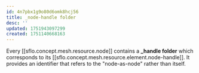 ```yaml
---
id: 4n7pbx1g9o80d6omk8hcj56
title: _node-handle folder
desc: ''
updated: 1751943097299
created: 1751140668163
---
```


Every [[sflo.concept.mesh.resource.node]] contains a **_handle folder** which corresponds to its [[sflo.concept.mesh.resource.element.node-handle]]. It provides an identifier that refers to the "node-as-node" rather than itself.

